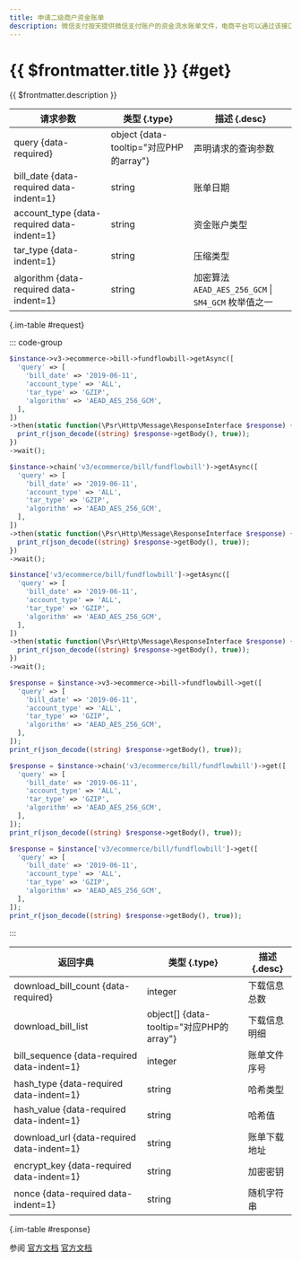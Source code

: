 ```yaml
---
title: 申请二级商户资金账单
description: 微信支付按天提供微信支付账户的资金流水账单文件，电商平台可以通过该接口获取二级商户账单文件的下载地址。文件内包含电商平台二级商户资金操作相关的业务单号、收支金额、记账时间等信息，供电商平台进行核对。
---
```


# {{ $frontmatter.title }} {#get}

{{ $frontmatter.description }}

| 请求参数 | 类型 {.type} | 描述 {.desc}
| --- | --- | ---
| query {data-required} | object {data-tooltip="对应PHP的array"} | 声明请求的查询参数
| bill_date {data-required data-indent=1} | string | 账单日期
| account_type {data-required data-indent=1} | string | 资金账户类型
| tar_type {data-indent=1} | string | 压缩类型
| algorithm {data-required data-indent=1} | string | 加密算法<br/>`AEAD_AES_256_GCM` \| `SM4_GCM` 枚举值之一

{.im-table #request}

::: code-group

```php [异步纯链式]
$instance->v3->ecommerce->bill->fundflowbill->getAsync([
  'query' => [
    'bill_date' => '2019-06-11',
    'account_type' => 'ALL',
    'tar_type' => 'GZIP',
    'algorithm' => 'AEAD_AES_256_GCM',
  ],
])
->then(static function(\Psr\Http\Message\ResponseInterface $response) {
  print_r(json_decode((string) $response->getBody(), true));
})
->wait();
```

```php [异步声明式]
$instance->chain('v3/ecommerce/bill/fundflowbill')->getAsync([
  'query' => [
    'bill_date' => '2019-06-11',
    'account_type' => 'ALL',
    'tar_type' => 'GZIP',
    'algorithm' => 'AEAD_AES_256_GCM',
  ],
])
->then(static function(\Psr\Http\Message\ResponseInterface $response) {
  print_r(json_decode((string) $response->getBody(), true));
})
->wait();
```

```php [异步属性式]
$instance['v3/ecommerce/bill/fundflowbill']->getAsync([
  'query' => [
    'bill_date' => '2019-06-11',
    'account_type' => 'ALL',
    'tar_type' => 'GZIP',
    'algorithm' => 'AEAD_AES_256_GCM',
  ],
])
->then(static function(\Psr\Http\Message\ResponseInterface $response) {
  print_r(json_decode((string) $response->getBody(), true));
})
->wait();
```

```php [同步纯链式]
$response = $instance->v3->ecommerce->bill->fundflowbill->get([
  'query' => [
    'bill_date' => '2019-06-11',
    'account_type' => 'ALL',
    'tar_type' => 'GZIP',
    'algorithm' => 'AEAD_AES_256_GCM',
  ],
]);
print_r(json_decode((string) $response->getBody(), true));
```

```php [同步声明式]
$response = $instance->chain('v3/ecommerce/bill/fundflowbill')->get([
  'query' => [
    'bill_date' => '2019-06-11',
    'account_type' => 'ALL',
    'tar_type' => 'GZIP',
    'algorithm' => 'AEAD_AES_256_GCM',
  ],
]);
print_r(json_decode((string) $response->getBody(), true));
```

```php [同步属性式]
$response = $instance['v3/ecommerce/bill/fundflowbill']->get([
  'query' => [
    'bill_date' => '2019-06-11',
    'account_type' => 'ALL',
    'tar_type' => 'GZIP',
    'algorithm' => 'AEAD_AES_256_GCM',
  ],
]);
print_r(json_decode((string) $response->getBody(), true));
```

:::

| 返回字典 | 类型 {.type} | 描述 {.desc}
| --- | --- | ---
| download_bill_count {data-required} | integer | 下载信息总数
| download_bill_list | object[] {data-tooltip="对应PHP的array"} | 下载信息明细
| bill_sequence {data-required data-indent=1} | integer | 账单文件序号
| hash_type {data-required data-indent=1} | string | 哈希类型
| hash_value {data-required data-indent=1} | string | 哈希值
| download_url {data-required data-indent=1} | string | 账单下载地址
| encrypt_key {data-required data-indent=1} | string | 加密密钥
| nonce {data-required data-indent=1} | string | 随机字符串

{.im-table #response}

参阅 [官方文档](https://pay.weixin.qq.com/docs/partner/apis/bill-download/sub-merchant-fund-flow-bill/get-sub-merchant-fund-flow-bill.html) [官方文档](https://pay.weixin.qq.com/wiki/doc/apiv3_partner/apis/chapter7_9_5.shtml)
